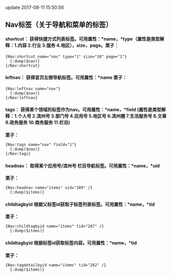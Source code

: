 update 2017-08-11 15:50:56
## Nav标签（关于导航和菜单的标签）

#### **shortcut：** 获得快捷方式列表标签。可用属性：\*name，\*type（属性是类型解释：1.内容 2.行业 3.服务 4.地区），size，page。**栗子：**

```
{Nav:shortcut name="nav" type="1" size="10" page="1"}
  {:dump($nav)}
{/Nav:shortcut}
```

#### **leftnav：** 获得首页左侧导航标签。可用属性：\*name **栗子：**

```
{Nav:leftnav name="nav"}
  {:dump($nav)}
{/Nav:leftnav}
```

#### **tags：** 获得某个领域的标签作为nav。可用属性：\*name，\*field (属性是类型解释：1.个人号 2.滨州号 3.部门号 4.应用号 5.地区号 6.滨州圈 7.生活服务号 8.文章 9.政务服务 10.商务服务 11.栏目)
**栗子：**

```
{Nav:tags name="nav" field="1"}
  {:dump($nav)}
{/Nav:tags}
```

#### **headnav：** 取得某个应用号/滨州号 栏目导航标签。可用属性：\*name，\*uid

**栗子：**

```
{Nav:headnav name="items" uid="189" /}
  {:dump($items)}
```

#### **childtagbyid** 根据父标签id获取子标签列表标签。可用属性：\*name，\*tid

**栗子：**

```
{Nav:childtagbyid name="items" tid="287" /}
  {:dump($items)}
```

#### **childtagbyid** 根据标签id获取标签内容。可用属性：\*name，\*tid

**栗子：**

```
{Nav:tagdetailbyid name="items" tid="262" /}
  {:dump($items)}
```
